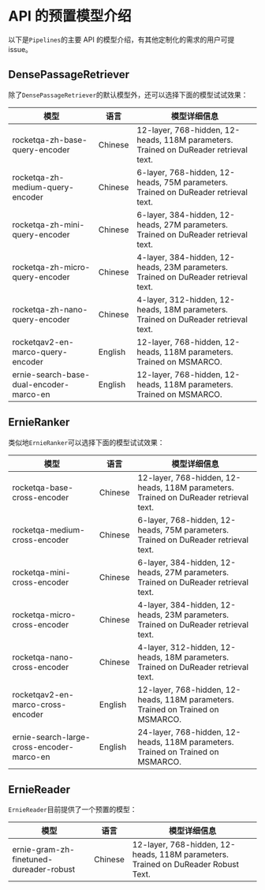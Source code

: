 # API 的预置模型介绍

以下是`Pipelines`的主要 API 的模型介绍，有其他定制化的需求的用户可提 issue。

## DensePassageRetriever

除了`DensePassageRetriever`的默认模型外，还可以选择下面的模型试试效果：

| 模型  | 语言 | 模型详细信息 |
| -------- | -------- | -------- |
| rocketqa-zh-base-query-encoder     | Chinese     | 12-layer, 768-hidden, 12-heads, 118M parameters. Trained on DuReader retrieval text.     |
| rocketqa-zh-medium-query-encoder     | Chinese     | 6-layer, 768-hidden, 12-heads, 75M parameters. Trained on DuReader retrieval text.     |
| rocketqa-zh-mini-query-encoder     | Chinese     | 6-layer, 384-hidden, 12-heads, 27M parameters. Trained on DuReader retrieval text.     |
| rocketqa-zh-micro-query-encoder    | Chinese     | 4-layer, 384-hidden, 12-heads, 23M parameters. Trained on DuReader retrieval text.     |
| rocketqa-zh-nano-query-encoder     | Chinese     | 4-layer, 312-hidden, 12-heads, 18M parameters. Trained on DuReader retrieval text.     |
| rocketqav2-en-marco-query-encoder    | English     | 12-layer, 768-hidden, 12-heads, 118M parameters. Trained on MSMARCO.     |
| ernie-search-base-dual-encoder-marco-en    | English     | 12-layer, 768-hidden, 12-heads, 118M parameters. Trained on MSMARCO.     |

## ErnieRanker

类似地`ErnieRanker`可以选择下面的模型试试效果：

| 模型  | 语言 | 模型详细信息 |
| -------- | -------- | -------- |
| rocketqa-base-cross-encoder     | Chinese     | 12-layer, 768-hidden, 12-heads, 118M parameters. Trained on DuReader retrieval text.     |
| rocketqa-medium-cross-encoder     | Chinese     | 6-layer, 768-hidden, 12-heads, 75M parameters. Trained on DuReader retrieval text.     |
| rocketqa-mini-cross-encoder    | Chinese     | 6-layer, 384-hidden, 12-heads, 27M parameters. Trained on DuReader retrieval text.     |
| rocketqa-micro-cross-encoder     | Chinese     | 4-layer, 384-hidden, 12-heads, 23M parameters. Trained on DuReader retrieval text.     |
| rocketqa-nano-cross-encoder    | Chinese     | 4-layer, 312-hidden, 12-heads, 18M parameters. Trained on DuReader retrieval text.    |
| rocketqav2-en-marco-cross-encoder    | English     | 12-layer, 768-hidden, 12-heads, 118M parameters. Trained on Trained on MSMARCO.    |
| ernie-search-large-cross-encoder-marco-en    | English     | 24-layer, 768-hidden, 12-heads, 118M parameters. Trained on Trained on MSMARCO.    |

## ErnieReader

`ErnieReader`目前提供了一个预置的模型：

| 模型  | 语言 | 模型详细信息 |
| -------- | -------- | -------- |
| ernie-gram-zh-finetuned-dureader-robust     | Chinese     | 12-layer, 768-hidden, 12-heads, 118M parameters. Trained on DuReader Robust Text.     |
